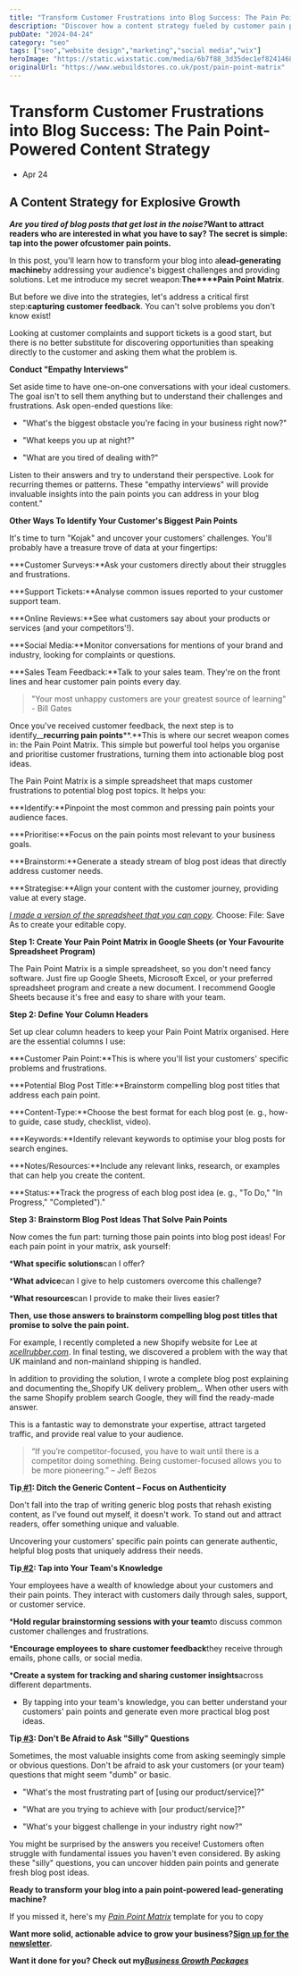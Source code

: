 ```yaml
---
title: "Transform Customer Frustrations into Blog Success: The Pain Point-Powered Content Strategy"
description: "Discover how a content strategy fueled by customer pain points can transform your blog into a lead-generating machine. Master content strategy now!"
pubDate: "2024-04-24"
category: "seo"
tags: ["seo","website design","marketing","social media","wix"]
heroImage: "https://static.wixstatic.com/media/6b7f88_3d35dec1ef8241468672a498cb472167~mv2.jpg/v1/fill/w_740,h_420,al_c,q_90,usm_0.66_1.00_0.01,enc_avif,quality_auto/6b7f88_3d35dec1ef8241468672a498cb472167~mv2.jpg"
originalUrl: "https://www.webuildstores.co.uk/post/pain-point-matrix"
---
```


# Transform Customer Frustrations into Blog Success: The Pain Point-Powered Content Strategy

 * Apr 24

## A Content Strategy for Explosive Growth

**_Are you tired of blog posts that get lost in the noise?_**Want to attract readers who are interested in what you have to say? The secret is simple: tap into the power of**customer pain points.**

In this post, you'll learn how to transform your blog into a**lead-generating machine**by addressing your audience's biggest challenges and providing solutions. Let me introduce my secret weapon:**The****Pain Point Matrix**.

But before we dive into the strategies, let's address a critical first step:**capturing customer feedback**. You can't solve problems you don't know exist! 

Looking at customer complaints and support tickets is a good start, but there is no better substitute for discovering opportunities than speaking directly to the customer and asking them what the problem is.

**Conduct "Empathy Interviews"**

Set aside time to have one-on-one conversations with your ideal customers. The goal isn't to sell them anything but to understand their challenges and frustrations. Ask open-ended questions like:

 * "What's the biggest obstacle you're facing in your business right now?"

 * "What keeps you up at night?"

 * "What are you tired of dealing with?"

Listen to their answers and try to understand their perspective. Look for recurring themes or patterns. These "empathy interviews" will provide invaluable insights into the pain points you can address in your blog content."

**Other Ways To Identify Your Customer's Biggest Pain Points**

It's time to turn "Kojak" and uncover your customers' challenges. You'll probably have a treasure trove of data at your fingertips:

 ***Customer Surveys:**Ask your customers directly about their struggles and frustrations.

 ***Support Tickets:**Analyse common issues reported to your customer support team.

 ***Online Reviews:**See what customers say about your products or services (and your competitors'!).

 ***Social Media:**Monitor conversations for mentions of your brand and industry, looking for complaints or questions.

 ***Sales Team Feedback:**Talk to your sales team. They're on the front lines and hear customer pain points every day.

> "Your most unhappy customers are your greatest source of learning" - Bill Gates

Once you've received customer feedback, the next step is to identify__**recurring pain points****.**This is where our secret weapon comes in: the Pain Point Matrix. This simple but powerful tool helps you organise and prioritise customer frustrations, turning them into actionable blog post ideas. 

The Pain Point Matrix is a simple spreadsheet that maps customer frustrations to potential blog post topics. It helps you:

 ***Identify:**Pinpoint the most common and pressing pain points your audience faces.

 ***Prioritise:**Focus on the pain points most relevant to your business goals.

 ***Brainstorm:**Generate a steady stream of blog post ideas that directly address customer needs.

 ***Strategise:**Align your content with the customer journey, providing value at every stage.

[_I made a version of the spreadsheet that you can copy_](https://docs.google.com/spreadsheets/d/1vg9Ijr2cJN2_rbWtyYqDVySBwJnMe6-nygJUXycJHvE/edit?usp=sharing). Choose: File: Save As to create your editable copy. 

**Step 1: Create Your Pain Point Matrix in Google Sheets (or Your Favourite Spreadsheet Program)**

The Pain Point Matrix is a simple spreadsheet, so you don't need fancy software. Just fire up Google Sheets, Microsoft Excel, or your preferred spreadsheet program and create a new document. I recommend Google Sheets because it's free and easy to share with your team.

**Step 2: Define Your Column Headers**

Set up clear column headers to keep your Pain Point Matrix organised. Here are the essential columns I use:

 ***Customer Pain Point:**This is where you'll list your customers' specific problems and frustrations.

 ***Potential Blog Post Title:**Brainstorm compelling blog post titles that address each pain point.

 ***Content-Type:**Choose the best format for each blog post (e. g., how-to guide, case study, checklist, video).

 ***Keywords:**Identify relevant keywords to optimise your blog posts for search engines.

 ***Notes/Resources:**Include any relevant links, research, or examples that can help you create the content.

 ***Status:**Track the progress of each blog post idea (e. g., "To Do," "In Progress," "Completed")."

**Step 3: Brainstorm Blog Post Ideas That Solve Pain Points**

Now comes the fun part: turning those pain points into blog post ideas! For each pain point in your matrix, ask yourself:

 ***What specific solutions**can I offer?

 ***What advice**can I give to help customers overcome this challenge?

 ***What resources**can I provide to make their lives easier?

**Then, use those answers to brainstorm compelling blog post titles that promise to solve the pain point.**

For example, I recently completed a new Shopify website for Lee at [_xcellrubber.com_](http://xcellrubber.com). In final testing, we discovered a problem with the way that UK mainland and non-mainland shipping is handled. 

In addition to providing the solution, I wrote a complete blog post explaining and documenting the_Shopify UK delivery problem_. When other users with the same Shopify problem search Google, they will find the ready-made answer.

This is a fantastic way to demonstrate your expertise, attract targeted traffic, and provide real value to your audience.

> “If you’re competitor-focused, you have to wait until there is a competitor doing something. Being customer-focused allows you to be more pioneering.” – Jeff Bezos

**Tip[ #1](https://www.webuildstores.co.uk/blog/hashtags/1): Ditch the Generic Content – Focus on Authenticity**

Don't fall into the trap of writing generic blog posts that rehash existing content, as I've found out myself, it doesn't work. To stand out and attract readers, offer something unique and valuable.

Uncovering your customers' specific pain points can generate authentic, helpful blog posts that uniquely address their needs.

**Tip[ #2](https://www.webuildstores.co.uk/blog/hashtags/2): Tap into Your Team's Knowledge**

Your employees have a wealth of knowledge about your customers and their pain points. They interact with customers daily through sales, support, or customer service.

 ***Hold regular brainstorming sessions with your team**to discuss common customer challenges and frustrations.

 ***Encourage employees to share customer feedback**they receive through emails, phone calls, or social media.

 ***Create a system for tracking and sharing customer insights**across different departments.

 * By tapping into your team's knowledge, you can better understand your customers' pain points and generate even more practical blog post ideas.

**Tip[ #3](https://www.webuildstores.co.uk/blog/hashtags/3): Don't Be Afraid to Ask "Silly" Questions**

Sometimes, the most valuable insights come from asking seemingly simple or obvious questions. Don't be afraid to ask your customers (or your team) questions that might seem "dumb" or basic.

 * "What's the most frustrating part of [using our product/service]?"

 * "What are you trying to achieve with [our product/service]?"

 * "What's your biggest challenge in your industry right now?"

You might be surprised by the answers you receive! Customers often struggle with fundamental issues you haven't even considered. By asking these "silly" questions, you can uncover hidden pain points and generate fresh blog post ideas.

**Ready to transform your blog into a pain point-powered lead-generating machine?**

If you missed it, here's my [_Pain Point Matrix_](https://docs.google.com/spreadsheets/d/1vg9Ijr2cJN2_rbWtyYqDVySBwJnMe6-nygJUXycJHvE/edit?usp=sharing) template for you to copy

**Want more solid, actionable advice to grow your business?**[**Sign up for the newsletter**](https://webuildstores.co.uk/#newsletter)**.**

**Want it done for you? Check out my**[**_Business Growth Packages_**](https://www.webuildstores.co.uk/new-home-page)
